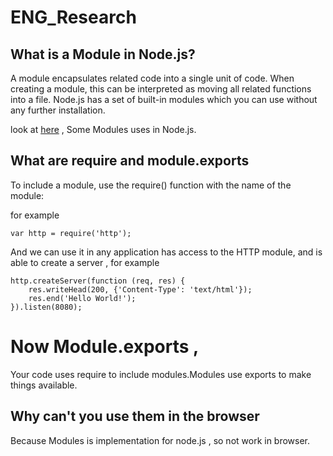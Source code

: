 # ENG_Research
## What is a Module in Node.js?

A module encapsulates related code into a single unit of code. When creating a module, this can be interpreted as moving all related functions into a file.
Node.js has a set of built-in modules which you can use without any further installation.


look at  [here](https://www.w3schools.com/nodejs/ref_modules.asp) , Some Modules uses in Node.js.

## What are require and module.exports
To include a module, use the require() function with the name of the module:

for example
```
var http = require('http');
```
And we can use it in any application has  access to the HTTP module, and is able to create a server , for example
```
http.createServer(function (req, res) {
    res.writeHead(200, {'Content-Type': 'text/html'});
    res.end('Hello World!');
}).listen(8080);
```
# Now Module.exports ,

Your code uses require to include modules.Modules use exports to make things available.

## Why can't you use them in the browser
Because Modules is implementation for node.js , so not work in browser.
